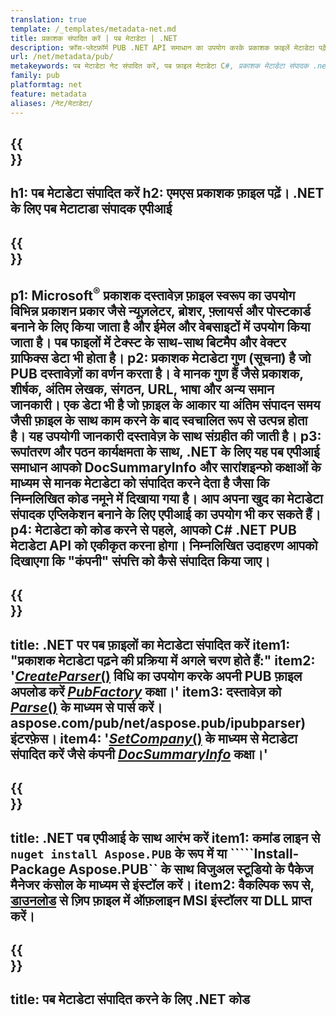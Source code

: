 ```yaml
---
translation: true
template: /_templates/metadata-net.md
title: प्रकाशक संपादित करें | पब मेटाडेटा | .NET
description: क्रॉस-प्लेटफ़ॉर्म PUB .NET API समाधान का उपयोग करके प्रकाशक फ़ाइलें मेटाडेटा पढ़ें। ऑन-प्रिमाइसेस .NET API आपको समरीइन्फो और DocSummaryInfo प्रॉपर्टीज़ तक पहुँच प्रदान करता है।
url: /net/metadata/pub/
metakeywords: पब मेटाडेटा नेट संपादित करें, पब फ़ाइल मेटाडेटा C#, प्रकाशक मेटाडेटा संपादक .net, पब फ़ाइल मेटाडेटा C# पढ़ें, पब मेटाडेटा .net पढ़ें
family: pub
platformtag: net
feature: metadata
aliases: /नेट/मेटाडेटा/
---
```


{{<section banner>}}
---
h1: पब मेटाडेटा संपादित करें
h2: एमएस प्रकाशक फ़ाइल पढ़ें। .NET के लिए पब मेटाटाडा संपादक एपीआई
---

{{<section overview>}}
---
p1: Microsoft<sup>®</sup> प्रकाशक दस्तावेज़ फ़ाइल स्वरूप का उपयोग विभिन्न प्रकाशन प्रकार जैसे न्यूज़लेटर, ब्रोशर, फ़्लायर्स और पोस्टकार्ड बनाने के लिए किया जाता है और ईमेल और वेबसाइटों में उपयोग किया जाता है। पब फाइलों में टेक्स्ट के साथ-साथ बिटमैप और वेक्टर ग्राफिक्स डेटा भी होता है।
p2: प्रकाशक मेटाडेटा गुण (सूचना) है जो PUB दस्तावेज़ों का वर्णन करता है। वे मानक गुण हैं जैसे प्रकाशक, शीर्षक, अंतिम लेखक, संगठन, URL, भाषा और अन्य समान जानकारी। एक डेटा भी है जो फ़ाइल के आकार या अंतिम संपादन समय जैसी फ़ाइल के साथ काम करने के बाद स्वचालित रूप से उत्पन्न होता है। यह उपयोगी जानकारी दस्तावेज़ के साथ संग्रहीत की जाती है।
p3: रूपांतरण और पठन कार्यक्षमता के साथ, .NET के लिए यह पब एपीआई समाधान आपको DocSummaryInfo और सारांशइन्फो कक्षाओं के माध्यम से मानक मेटाडेटा को संपादित करने देता है जैसा कि निम्नलिखित कोड नमूने में दिखाया गया है। आप अपना खुद का मेटाडेटा संपादक एप्लिकेशन बनाने के लिए एपीआई का उपयोग भी कर सकते हैं।
p4: मेटाडेटा को कोड करने से पहले, आपको C# .NET PUB मेटाडेटा API को एकीकृत करना होगा। निम्नलिखित उदाहरण आपको दिखाएगा कि "कंपनी" संपत्ति को कैसे संपादित किया जाए।
---

{{<section feature1>}}
---
title: .NET पर पब फ़ाइलों का मेटाडेटा संपादित करें
item1: "प्रकाशक मेटाडेटा पढ़ने की प्रक्रिया में अगले चरण होते हैं:"
item2: '[*CreateParser*()](https://reference.aspose.com/pub/net/aspose.pub/pubfactory/createparser/) विधि का उपयोग करके अपनी PUB फ़ाइल अपलोड करें [*PubFactory*](https://reference.aspose.com/pub/net/aspose.pub/pubfactory/) कक्षा।'
item3: दस्तावेज़ को [*Parse*()](https://reference.aspose.com/pub/net/aspose.pub/ipubparser/parse/) के माध्यम से पार्स करें। aspose.com/pub/net/aspose.pub/ipubparser) इंटरफ़ेस।
item4: '[*SetCompany*()](https://reference.aspose.com/pub/net/aspose.pub/docsummaryinfo/setcompany/) के माध्यम से मेटाडेटा संपादित करें जैसे कंपनी [*DocSummaryInfo*](https://reference.aspose.com/pub/net/aspose.pub/docsummaryinfo/) कक्षा।'
---

{{<section feature2>}}
---
title: .NET पब एपीआई के साथ आरंभ करें
item1: कमांड लाइन से ```nuget install Aspose.PUB``` के रूप में या `````Install-Package Aspose.PUB`` के साथ विजुअल स्टूडियो के पैकेज मैनेजर कंसोल के माध्यम से इंस्टॉल करें।
item2: वैकल्पिक रूप से, [डाउनलोड](https://releases.aspose.com/pub/net/) से ज़िप फ़ाइल में ऑफ़लाइन MSI इंस्टॉलर या DLL प्राप्त करें।
---

{{<section codeexample>}}
---
title: पब मेटाडेटा संपादित करने के लिए .NET कोड
---